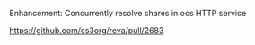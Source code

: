 Enhancement: Concurrently resolve shares in ocs HTTP service

https://github.com/cs3org/reva/pull/2683